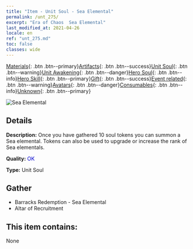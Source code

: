 ```yaml
---
title: "Item - Unit Soul - Sea Elemental"
permalink: /unt_275/
excerpt: "Era of Chaos  Sea Elemental"
last_modified_at: 2021-04-26
locale: en
ref: "unt_275.md"
toc: false
classes: wide
---
```

 [Materials](/Items/){: .btn .btn--primary}[Artifacts](/Items/Artifacts/){: .btn .btn--success}[Unit Soul](/Items/UnitSoul/){: .btn .btn--warning}[Unit Awakening](/Items/UnitAwakening/){: .btn .btn--danger}[Hero Soul](/Items/HeroSoul/){: .btn .btn--info}[Hero Skill](/Items/HeroSkill/){: .btn .btn--primary}[Gift](/Items/Gift/){: .btn .btn--success}[Event related](/Items/Events/){: .btn .btn--warning}[Avatars](/Items/Avatars/){: .btn .btn--danger}[Consumables](/Items/Consumables/){: .btn .btn--info}[Unknown](/Items/Unknown/){: .btn .btn--primary}

 ![Sea Elemental](/images/u/ti_haiyuansu.jpg)

## Details
 **Description:** Once you have gathered 10 soul tokens you can summon a Sea elemental. Tokens can also be used to upgrade or increase the rank of Sea elementals.

 **Quality:** <span style="color: #0000CD">OK</span>

 **Type:** Unit Soul

## Gather

*    Barracks Redemption - Sea Elemental 
*    Altar of Recruitment 

## This item contains:

  None


